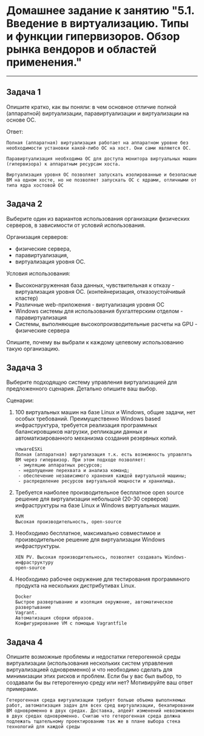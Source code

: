 
# Домашнее задание к занятию "5.1. Введение в виртуализацию. Типы и функции гипервизоров. Обзор рынка вендоров и областей применения."

---

## Задача 1

Опишите кратко, как вы поняли: в чем основное отличие полной (аппаратной) виртуализации, паравиртуализации и виртуализации на основе ОС.

Ответ:

```
Полная (аппаратная) виртуализация работает на аппаратном уровне без необходимости установки какой-либо ОС на хост. Они сами являются ОС.

Паравиртуализация необходима ОС для доступа монитора виртуальных машин (гипервизора) к аппаратным ресурсам хоста.

Виртуализация уровня ОС позволяет запускать изолированные и безопасные ВМ на одном хосте, но не позволяет запускать ОС с ядрами, отличными от типа ядра хостовой ОС
```

## Задача 2

Выберите один из вариантов использования организации физических серверов, в зависимости от условий использования.

Организация серверов:
- физические сервера,
- паравиртуализация,
- виртуализация уровня ОС.

Условия использования:
- Высоконагруженная база данных, чувствительная к отказу - виртуализация уровня ОС. (контейнеризация, отказоустойчивый кластер)
- Различные web-приложения - виртуализация уровня ОС
- Windows системы для использования бухгалтерским отделом - паравиртуализация
- Системы, выполняющие высокопроизводительные расчеты на GPU - физические сервера

Опишите, почему вы выбрали к каждому целевому использованию такую организацию.

## Задача 3

Выберите подходящую систему управления виртуализацией для предложенного сценария. Детально опишите ваш выбор.

Сценарии:

1. 100 виртуальных машин на базе Linux и Windows, общие задачи, нет особых требований. Преимущественно Windows based инфраструктура, требуется реализация программных балансировщиков нагрузки, репликации данных и автоматизированного механизма создания резервных копий.
   
   ```
   vmwareESXi
   Полная (аппаратная) виртуализация т.к. есть возможность управлять ВМ через гипервизор. При этом подходе позволяет:
    - эмуляцию аппаратных ресурсов;
    - недопущение перехвата и анализа команд;
    - обеспечение независимого хранения каждой виртуальной машины;
    - распределение ресурсов виртуальной мощности и хранилища.
   ```
2. Требуется наиболее производительное бесплатное open source решение для виртуализации небольшой (20-30 серверов) инфраструктуры на базе Linux и Windows виртуальных машин.
   ```
   KVM
   Высокая производительность, open-source
   ```
3. Необходимо бесплатное, максимально совместимое и производительное решение для виртуализации Windows инфраструктуры.
   ```
   XEN PV. Высокая производительнось, позволяет создавать Windows-инфраструктуру
   open-source
   ```
4. Необходимо рабочее окружение для тестирования программного продукта на нескольких дистрибутивах Linux. 
   ```
   Docker
   Быстрое развертывание и изоляция окружение, автоматическое развертывание
   Vagrant. 
   Автоматизация сборки образов.
   Конфигурирование VM с помощью Vagrantfile
   ```
## Задача 4

Опишите возможные проблемы и недостатки гетерогенной среды виртуализации (использования нескольких систем управления виртуализацией одновременно) и что необходимо сделать для минимизации этих рисков и проблем. Если бы у вас был выбор, то создавали бы вы гетерогенную среду или нет? Мотивируйте ваш ответ примерами. 

```
Гетерогенная среда виртуализации требует больше объема выполняемых работ, автоматизация задач для всех сред виртуализации, бекапировании ВМ одновременно в двух средах. Доставка, апдейт изменений невозможнен в двух средах одновременно. Считаю что гетерогенная среда должна подлежать тщательному проектированию так же в плане выбора стека технологий для каждой среды
```